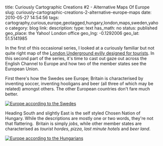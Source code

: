 title: Curiously Cartographic Creations #2 - Alternative Maps Of Europe
slug: curiously-cartographic-creations-2-alternative-europe-maps
date: 2010-05-27 14:54:56
tags: cartography,curious,europe,geotagged,hungary,london,maps,sweden,yahoo
category: blog
link: 
description: 
type: text
has_math: no
status: published
geo_place: the Yahoo! London office
geo_lng: -0.1292006
geo_lat: 51.5141985

In the first of this occasional series, I looked at a curiously familiar but not quite right map of the [London Underground evilly designed for tourists](/2010/05/13/curiously-cartographic-creations-1-the-tourist-tube-map/ "/2010/05/13/curiously-cartographic-creations-1-the-tourist-tube-map/"). In this second part of the series, it's time to cast out gaze out across the English Channel to Europe and how two of the member states see the European Union.

First there's how the Swedes see Europe; Britain is characterised by inventing soccer, inventing hooligans and beer (all three of which may be related) amongst others. The other European countries don't fare much better.

[![Europe according to the Swedes](/wp-content/uploads/2010/05/funny-map-europe-swedes-232x300.jpg)](http://markpknowles.com/the-world-according-to/ "Europe according to the Swedes")

Heading South and slightly East is the self styled Chosen Nation of Hungary. While the descriptions are mostly one or two words, they're not that flattering.  Britain is simply *jobs*, while other member states are characterised as *tourist hordes*, *pizza*, *last minute hotels* and *beer land*.

[![Europe according to the Hungarians](/wp-content/uploads/2010/05/europe_according_to_hungarians-480x360-300x225.jpg)](http://markpknowles.com/the-world-according-to/ "Europe according to the Hungarians")




